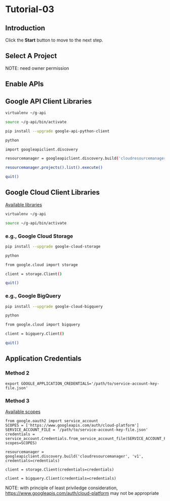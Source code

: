 # Tutorial-03

## Introduction

<walkthrough-tutorial-duration duration="30"></walkthrough-tutorial-duration>

Click the **Start** button to move to the next step.

## Select A Project

<walkthrough-project-setup></walkthrough-project-setup>

<walkthrough-footnote>NOTE: need owner permission</walkthrough-footnote>

## Enable APIs

<walkthrough-enable-apis apis="cloudresourcemanager.googleapis.com"></walkthrough-enable-apis>

## Google API Client Libraries

```bash
virtualenv ~/g-api
```
```bash
source ~/g-api/bin/activate
```
```bash
pip install --upgrade google-api-python-client
```
```bash
python
```
```bash
import googleapiclient.discovery
```
```bash
resourcemanager = googleapiclient.discovery.build('cloudresourcemanager', 'v1')
```
```bash
resourcemanager.projects().list().execute()
```
```bash
quit()
```

## Google Cloud Client Libraries

[Available libraries](https://github.com/googleapis/google-cloud-python#google-cloud-python-client)

```bash
virtualenv ~/g-api
```
```bash
source ~/g-api/bin/activate
```

### e.g., Google Cloud Storage

```bash
pip install --upgrade google-cloud-storage
```
```bash
python
```
```bash
from google.cloud import storage
```
```bash
client = storage.Client()
```
```bash
quit()
```

### e.g., Google BigQuery

```bash
pip install --upgrade google-cloud-bigquery
```
```bash
python
```
```bash
from google.cloud import bigquery
```
```bash
client = bigquery.Client()
```
```bash
quit()
```

## Application Credentials

### Method 2

```
export GOOGLE_APPLICATION_CREDENTIALS='/path/to/service-account-key-file.json'
```

### Method 3

[Available scopes](https://developers.google.com/identity/protocols/googlescopes)

```
from google.oauth2 import service_account
SCOPES = ['https://www.googleapis.com/auth/cloud-platform']
SERVICE_ACCOUNT_FILE = '/path/to/service-account-key-file.json'
credentials = service_account.Credentials.from_service_account_file(SERVICE_ACCOUNT_FILE, scopes=SCOPES)
```
```
resourcemanager = googleapiclient.discovery.build('cloudresourcemanager', 'v1', credentials=credentials)
```
```
client = storage.Client(credentials=credentials)
```
```
client = bigquery.Client(credentials=credentials)
```

<walkthrough-footnote>NOTE: with principle of least priviledge consideration, https://www.googleapis.com/auth/cloud-platform may not be appropriate</walkthrough-footnote>
